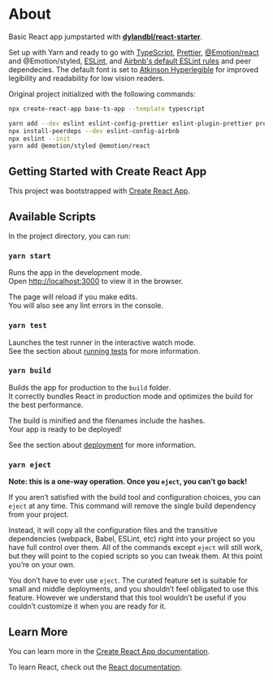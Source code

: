 # About
Basic React app jumpstarted with **[dylandbl/react-starter](https://github.com/dylandbl/react-starter)**. 

Set up with Yarn and ready to go with [TypeScript](https://www.typescriptlang.org/), [Prettier](https://prettier.io/), [@Emotion/react](https://emotion.sh/docs/introduction) and @Emotion/styled, [ESLint](https://eslint.org/), and [Airbnb's default ESLint rules](https://github.com/airbnb/javascript/tree/master/react) and peer dependecies. The default font is set to [Atkinson Hyperlegible](https://brailleinstitute.org/freefont) for improved legibility and readability for low vision readers.


Original project initialized with the following commands:
```sh
npx create-react-app base-ts-app --template typescript
```
```sh
yarn add --dev eslint eslint-config-prettier eslint-plugin-prettier prettier eslint-plugin-jest
npx install-peerdeps --dev eslint-config-airbnb
npx eslint --init
yarn add @emotion/styled @emotion/react
```

## Getting Started with Create React App

This project was bootstrapped with [Create React App](https://github.com/facebook/create-react-app).

## Available Scripts

In the project directory, you can run:

### `yarn start`

Runs the app in the development mode.\
Open [http://localhost:3000](http://localhost:3000) to view it in the browser.

The page will reload if you make edits.\
You will also see any lint errors in the console.

### `yarn test`

Launches the test runner in the interactive watch mode.\
See the section about [running tests](https://facebook.github.io/create-react-app/docs/running-tests) for more information.

### `yarn build`

Builds the app for production to the `build` folder.\
It correctly bundles React in production mode and optimizes the build for the best performance.

The build is minified and the filenames include the hashes.\
Your app is ready to be deployed!

See the section about [deployment](https://facebook.github.io/create-react-app/docs/deployment) for more information.

### `yarn eject`

**Note: this is a one-way operation. Once you `eject`, you can’t go back!**

If you aren’t satisfied with the build tool and configuration choices, you can `eject` at any time. This command will remove the single build dependency from your project.

Instead, it will copy all the configuration files and the transitive dependencies (webpack, Babel, ESLint, etc) right into your project so you have full control over them. All of the commands except `eject` will still work, but they will point to the copied scripts so you can tweak them. At this point you’re on your own.

You don’t have to ever use `eject`. The curated feature set is suitable for small and middle deployments, and you shouldn’t feel obligated to use this feature. However we understand that this tool wouldn’t be useful if you couldn’t customize it when you are ready for it.

## Learn More

You can learn more in the [Create React App documentation](https://facebook.github.io/create-react-app/docs/getting-started).

To learn React, check out the [React documentation](https://reactjs.org/).
